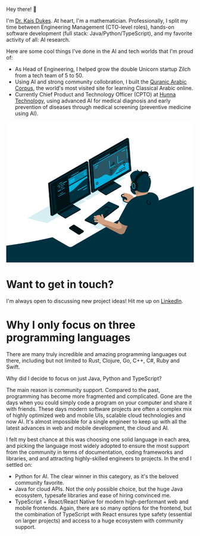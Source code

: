 Hey there! 👋

I'm [Dr. Kais Dukes](https://github.com/kaisdukes). At heart, I'm a mathematician. Professionally, I split my time between Engineering Management (CTO-level roles), hands-on software development (full stack: Java/Python/TypeScript), and my favorite activity of all: AI research.

Here are some cool things I've done in the AI and tech worlds that I'm proud of:

* As Head of Engineering, I helped grow the double Unicorn startup Zilch from a tech team of 5 to 50.
* Using AI and strong community collobration, I built the [Quranic Arabic Corpus](https://corpus.quran.com), the world's most visited site for learning Classical Arabic online.
* Currently Chief Product and Technology Officer (CPTO) at [Hunna Technology](https://hunna.app), using advanced AI for medical diagnosis and early prevention of diseases through medical screening (preventive medicine using AI).

![](https://github.com/kaisdukes/kaisdukes/blob/main/coding.gif)

# Want to get in touch?

I'm always open to discussing new project ideas! Hit me up on [LinkedIn](https://www.linkedin.com/in/kaisdukes).

# Why I only focus on three programming languages

There are many truly incredible and amazing programming languages out there, including but not limited to Rust, Clojure, Go, C++, C#, Ruby and Swift.

Why did I decide to focus on just Java, Python and TypeScript?

The main reason is community support. Compared to the past, programming has become more fragmented and complicated. Gone are the days when you could simply code a program on your computer and share it with friends. These days modern software projects are often a complex mix of highly optimized web and mobile UIs, scalable cloud technologies and now AI. It's almost impossible for a single engineer to keep up with all the latest advances in web and mobile development, the cloud and AI.

I felt my best chance at this was choosing one solid language in each area, and picking the language most widely adopted to ensure the most support from the community in terms of documentation, coding frameworks and libraries, and and attracting highly-skilled engineers to projects. In the end I settled on:

* Python for AI. The clear winner in this category, as it's the beloved community favorite.
* Java for cloud APIs. Not the only possible choice, but the huge Java ecosystem, typesafe libraries and ease of hiring convinced me.
* TypeScript + React/React Native for modern high-performant web and mobile frontends. Again, there are so many options for the frontend, but the combination of TypeScript with React ensures type safety (essential on larger projects) and access to a huge ecosystem with community support.